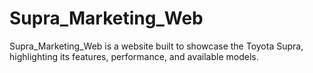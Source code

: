 # Supra_Marketing_Web
Supra_Marketing_Web is a website built to showcase the Toyota Supra, highlighting its features, performance, and available models.
